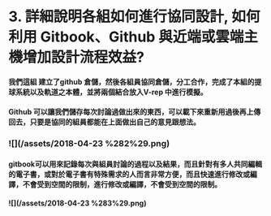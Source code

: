 # 3. 詳細說明各組如何進行協同設計, 如何利用 Gitbook、Github 與近端或雲端主機增加設計流程效益?

#### **我們這組 建立了github 倉儲，然後各組員協同倉儲，分工合作，完成了本組的提球系統以及軌道之本體，並將兩個結合放入V-rep 中進行模擬。**

#### **Github 可以讓我們儲存每次討論過做出來的東西，可以載下來重新用過後再上傳回去，只要是協同的組員都能在上面做出自己的意見跟想法。**

### ![](/assets/2018-04-23 %282%29.png)

#### gitbook可以用來記錄每次與組員討論的過程以及結果，而且針對有多人共同編輯的電子書，或對於電子書有特殊需求的人而言非常方便，而且快速進行修改或編譯，不會受到空間的限制，進行修改或編譯，不會受到空間的限制。

#### ![](/assets/2018-04-23 %283%29.png)



